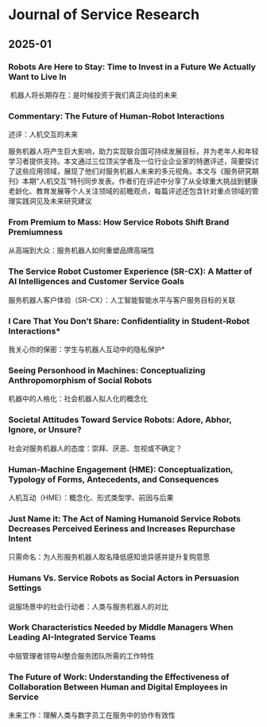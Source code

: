# Journal of Service Research

## 2025-01

### Robots Are Here to Stay: Time to Invest in a Future We Actually Want to Live In
​​
机器人将长期存在：是时候投资于我们真正向往的未来 

### ​​Commentary: The Future of Human-Robot Interactions​​
述评：人机交互的未来

服务机器人将产生巨大影响，助力实现联合国可持续发展目标，并为老年人和年轻学习者提供支持。本文通过三位顶尖学者及一位行业企业家的特邀评述，简要探讨了这些应用领域，展现了他们对服务机器人未来的多元视角。本文与《服务研究期刊》本期“人机交互”特刊同步发表。作者们在评述中分享了从全球重大挑战到健康老龄化、教育发展等个人关注领域的前瞻观点，每篇评述还包含针对重点领域的管理实践洞见及未来研究建议

### ​​From Premium to Mass: How Service Robots Shift Brand Premiumness​​
从高端到大众：服务机器人如何重塑品牌高端性 

### ​​The Service Robot Customer Experience (SR-CX): A Matter of AI Intelligences and Customer Service Goals​​
服务机器人客户体验（SR-CX）：人工智能智能水平与客户服务目标的关联 
### ​​I Care That You Don’t Share: Confidentiality in Student-Robot Interactions​​*
我关心你的保密：学生与机器人互动中的隐私保护*

### ​​Seeing Personhood in Machines: Conceptualizing Anthropomorphism of Social Robots​​
机器中的人格化：社会机器人拟人化的概念化 
​
### ​Societal Attitudes Toward Service Robots: Adore, Abhor, Ignore, or Unsure?​​
社会对服务机器人的态度：崇拜、厌恶、忽视或不确定？ 

### Human-Machine Engagement (HME): Conceptualization, Typology of Forms, Antecedents, and Consequences​​
人机互动（HME）：概念化、形式类型学、前因与后果 

### Just Name it: The Act of Naming Humanoid Service Robots Decreases Perceived Eeriness and Increases Repurchase Intent​​
只需命名：为人形服务机器人取名降低感知诡异感并提升复购意愿

### Humans Vs. Service Robots as Social Actors in Persuasion Settings​​
说服场景中的社会行动者：人类与服务机器人的对比 

### Work Characteristics Needed by Middle Managers When Leading AI-Integrated Service Teams​​
中层管理者领导AI整合服务团队所需的工作特性 

### The Future of Work: Understanding the Effectiveness of Collaboration Between Human and Digital Employees in Service​​
未来工作：理解人类与数字员工在服务中的协作有效性
